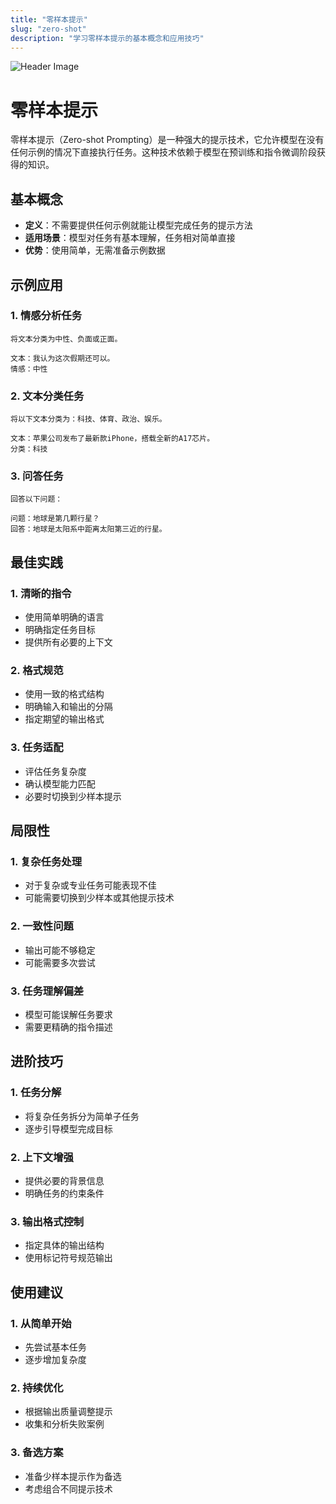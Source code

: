 ```yaml
---
title: "零样本提示"
slug: "zero-shot"
description: "学习零样本提示的基本概念和应用技巧"
---
```


![Header Image](https://z1.zve.cn/tutorial/prompt-engineering/zero-shot_header.png)

# 零样本提示

零样本提示（Zero-shot Prompting）是一种强大的提示技术，它允许模型在没有任何示例的情况下直接执行任务。这种技术依赖于模型在预训练和指令微调阶段获得的知识。

## 基本概念
- **定义**：不需要提供任何示例就能让模型完成任务的提示方法
- **适用场景**：模型对任务有基本理解，任务相对简单直接
- **优势**：使用简单，无需准备示例数据

## 示例应用

### 1. 情感分析任务
```
将文本分类为中性、负面或正面。

文本：我认为这次假期还可以。
情感：中性
```

### 2. 文本分类任务
```
将以下文本分类为：科技、体育、政治、娱乐。

文本：苹果公司发布了最新款iPhone，搭载全新的A17芯片。
分类：科技
```

### 3. 问答任务
```
回答以下问题：

问题：地球是第几颗行星？
回答：地球是太阳系中距离太阳第三近的行星。
```

## 最佳实践

### 1. 清晰的指令
- 使用简单明确的语言
- 明确指定任务目标
- 提供所有必要的上下文

### 2. 格式规范
- 使用一致的格式结构
- 明确输入和输出的分隔
- 指定期望的输出格式

### 3. 任务适配
- 评估任务复杂度
- 确认模型能力匹配
- 必要时切换到少样本提示

## 局限性

### 1. 复杂任务处理
- 对于复杂或专业任务可能表现不佳
- 可能需要切换到少样本或其他提示技术

### 2. 一致性问题
- 输出可能不够稳定
- 可能需要多次尝试

### 3. 任务理解偏差
- 模型可能误解任务要求
- 需要更精确的指令描述

## 进阶技巧

### 1. 任务分解
- 将复杂任务拆分为简单子任务
- 逐步引导模型完成目标

### 2. 上下文增强
- 提供必要的背景信息
- 明确任务的约束条件

### 3. 输出格式控制
- 指定具体的输出结构
- 使用标记符号规范输出

## 使用建议

### 1. 从简单开始
- 先尝试基本任务
- 逐步增加复杂度

### 2. 持续优化
- 根据输出质量调整提示
- 收集和分析失败案例

### 3. 备选方案
- 准备少样本提示作为备选
- 考虑组合不同提示技术
